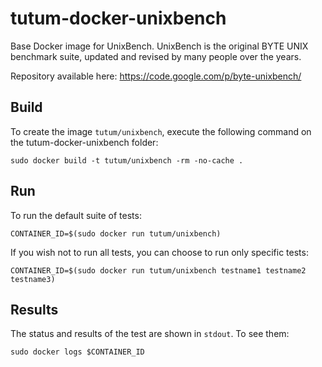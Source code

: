 tutum-docker-unixbench
======================

Base Docker image for UnixBench. UnixBench is the original BYTE UNIX benchmark suite, updated and revised by many people over the years.

Repository available here: https://code.google.com/p/byte-unixbench/

Build
-----

To create the image `tutum/unixbench`, execute the following command on the tutum-docker-unixbench folder:

	sudo docker build -t tutum/unixbench -rm -no-cache .

Run
---

To run the default suite of tests:

	CONTAINER_ID=$(sudo docker run tutum/unixbench) 
  
If you wish not to run all tests, you can choose to run only specific tests:

	CONTAINER_ID=$(sudo docker run tutum/unixbench testname1 testname2 testname3) 

Results
-------

The status and results of the test are shown in `stdout`. To see them:

	sudo docker logs $CONTAINER_ID


